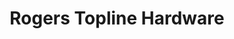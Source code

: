 ---
title: "Rogers Topline Hardware"
url: /ballymote/rogers-topline-hardware-grattan-street/
shop: doityourself
---